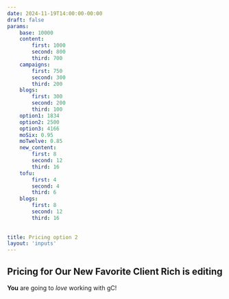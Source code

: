 ```yaml
---
date: 2024-11-19T14:00:00-00:00
draft: false
params:
    base: 10000
    content: 
        first: 1000
        second: 800
        third: 700
    campaigns: 
        first: 750
        second: 300
        third: 200
    blogs: 
        first: 300
        second: 200
        third: 100
    option1: 1834
    option2: 2500
    option3: 4166
    moSix: 0.95
    moTwelve: 0.85
    new_content: 
        first: 8
        second: 12
        third: 16
    tofu:
        first: 4
        second: 4
        third: 6
    blogs: 
        first: 8
        second: 12
        third: 16
    
    
title: Pricing option 2
layout: 'inputs'
---
```


## Pricing for Our New Favorite Client Rich is editing

**You** are going to *love* working with gC!
